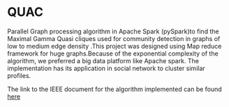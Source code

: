 # QUAC
Parallel Graph processing algorithm in Apache Spark (pySpark)to find the Maximal  Gamma Quasi cliques used for community detection in graphs of low to medium edge density .This project was designed using Map reduce framework for huge graphs.Because of the exponential complexity of the algorithm, we preferred a big data platform like Apache spark. The implementation has its application in social network to cluster similar profiles.  

The link to the IEEE document for the algorithm implemented can be found [here](https://ieeexplore.ieee.org/abstract/document/6012859)
